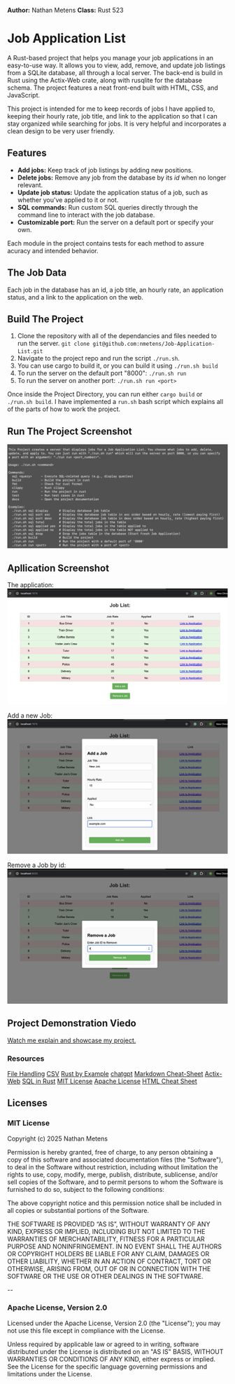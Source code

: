 **Author:** Nathan Metens
**Class:** Rust 523

# Job Application List

A Rust-based project that helps you manage your job applications in an easy-to-use way. It allows you to view, add, remove, and update job listings from a SQLite database, all through a local server. The back-end is build in Rust using the Actix-Web crate, along with rusqlite for the database schema. The project features a neat front-end built with HTML, CSS, and JavaScript.

This project is intended for me to keep records of jobs I have applied to, keeping their hourly rate, job title, and link to the application so that I can stay organized while searching for jobs. It is very helpful and incorporates a clean design to be very user friendly.

## Features

- **Add jobs:** Keep track of job listings by adding new positions.
- **Delete jobs:** Remove any job from the database by its *id* when no longer relevant.
- **Update job status:** Update the application status of a job, such as whether you've applied to it or not.
- **SQL commands:** Run custom SQL queries directly through the command line to interact with the job database.
- **Customizable port:** Run the server on a default port or specify your own.

Each module in the project contains tests for each method to assure acuracy and intended behavior.

## The Job Data

Each job in the database has an id, a job title, an hourly rate, an application status, and a link to the application on the web.

## Build The Project

1. Clone the repository with all of the dependancies and files needed to run the server.
    `git clone git@github.com:nmetens/Job-Application-List.git`
2. Navigate to the project repo and run the script `./run.sh`.
2. You can use cargo to build it, or you can build it using `./run.sh build`
3. To run the server on the default port "8000": `./run.sh run`
4. To run the server on another port: `./run.sh run <port>`

Once inside the Project Directory, you can run either `cargo build` or `./run.sh build`.
I have implemented a `run.sh` bash script which explains all of the parts of how to work the project.

## Run The Project Screenshot
![Job Application List Command Line Script](static/run-script.png)

## Apllication Screenshot
The application:
![Application](static/home-page.png)

Add a new Job:
![Add Job](static/add-job.png)

Remove a Job by id:
![Remove Job](static/remove-job.png)

## Project Demonstration Viedo

[Watch me explain and showcase my project.](https://www.youtube.com/watch?v=hC-yeYZ3UYg)

### Resources
[File Handling](https://doc.rust-lang.org/std/fs/struct.File.html)
[CSV](https://docs.rs/csv/latest/csv/)
[Rust by Example](https://doc.rust-lang.org/rust-by-example/)
[chatgpt](https://chatgpt.com/)
[Markdown Cheat-Sheet](https://www.markdownguide.org/cheat-sheet/)
[Actix-Web](https://actix.rs/docs/)
[SQL in Rust](https://docs.rs/sqlite/latest/sqlite/)
[MIT License](https://opensource.org/license/MIT)
[Apache License](http://www.apache.org/licenses/LICENSE-2.0)
[HTML Cheat Sheet](https://www.codecademy.com/learn/learn-html/modules/learn-html-elements/cheatsheet)

## Licenses

### MIT License

Copyright (c) 2025 Nathan Metens 

Permission is hereby granted, free of charge, to any person obtaining a copy of this software and associated documentation files (the "Software"), to deal in the Software without restriction, including without limitation the rights to use, copy, modify, merge, publish, distribute, sublicense, and/or sell copies of the Software, and to permit persons to whom the Software is furnished to do so, subject to the following conditions:

The above copyright notice and this permission notice shall be included in all copies or substantial portions of the Software.

THE SOFTWARE IS PROVIDED “AS IS”, WITHOUT WARRANTY OF ANY KIND, EXPRESS OR IMPLIED, INCLUDING BUT NOT LIMITED TO THE WARRANTIES OF MERCHANTABILITY, FITNESS FOR A PARTICULAR PURPOSE AND NONINFRINGEMENT. IN NO EVENT SHALL THE AUTHORS OR COPYRIGHT HOLDERS BE LIABLE FOR ANY CLAIM, DAMAGES OR OTHER LIABILITY, WHETHER IN AN ACTION OF CONTRACT, TORT OR OTHERWISE, ARISING FROM, OUT OF OR IN CONNECTION WITH THE SOFTWARE OR THE USE OR OTHER DEALINGS IN THE SOFTWARE.

--

### Apache License, Version 2.0

Licensed under the Apache License, Version 2.0 (the "License"); you may not use this file except in compliance with the License. 

Unless required by applicable law or agreed to in writing, software
distributed under the License is distributed on an "AS IS" BASIS,
WITHOUT WARRANTIES OR CONDITIONS OF ANY KIND, either express or implied.
See the License for the specific language governing permissions and
limitations under the License.
